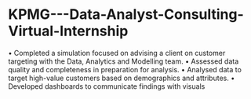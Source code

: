 # KPMG---Data-Analyst-Consulting-Virtual-Internship

• Completed a simulation focused on advising a client on customer targeting with the Data, Analytics and Modelling
team.
• Assessed data quality and completeness in preparation for analysis.
• Analysed data to target high-value customers based on demographics and attributes.
• Developed dashboards to communicate findings with visuals
